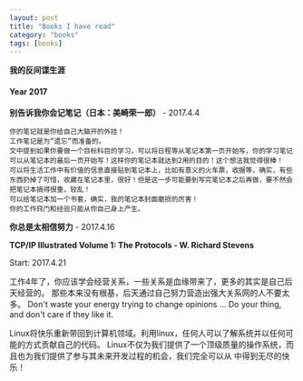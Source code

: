 ```yaml
---
layout: post
title: "Books I have read"
category: "books"
tags: [books]
---
```


**我的反间谍生涯**


#### Year 2017

**别告诉我你会记笔记（日本：美崎荣一郎）**  - 2017.4.4

    你的笔记就是你给自己大脑开的外挂！
    工作笔记是为“遗忘”而准备的。
    文中提到如果你要做一个目标科目的学习，可以将日程等从笔记本第一页开始写，你的学习笔记可以从笔记本的最后一页开始写！这样你的笔记本就达到2用的目的！这个想法我觉得很棒！
    可以将生活工作中有价值的信息直接贴到笔记本上，比如有意义的火车票，收据等，确实，有些东西扔掉了可惜，收藏在笔记本里，很好！但是这一步可能要到写完笔记本之后再做，要不然会把笔记本搞得很重，较乱！
    可以给笔记本加一个书套，确实，我的笔记本封面磨损的厉害！
    你的工作窍门和经验只能从你自己身上产生。

**你总是太相信努力** - 2017.4.16

**TCP/IP Illustrated Volume 1: The Protocols - W. Richard Stevens** 

Start: 2017.4.21

工作4年了，你应该学会经营关系，一些关系是血缘带来了，更多的其实是自己后天经营的。
那些本来没有根基，后天通过自己努力营造出强大关系网的人不要太多。 
Don't waste your energy trying to change opinions ... Do your thing, and don't
care if they like it.

Linux将快乐重新带回到计算机领域。利用linux，任何人可以了解系统并以任何可能的方式贡献自己的代码。
Linux不仅为我们提供了一个顶级质量的操作系统，而且也为我们提供了参与其未来开发过程的机会，我们完全可以从
中得到无尽的快乐！
